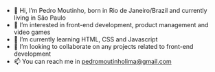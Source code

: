 - 👋 Hi, I’m Pedro Moutinho, born in Rio de Janeiro/Brazil and currently living in São Paulo
- 👀 I’m interested in front-end development, product management and video games
- 🌱 I’m currently learning HTML, CSS and Javascript
- 💞️ I’m looking to collaborate on any projects related to front-end development
- 📫 You can reach me in pedromoutinholima@gmail.com
